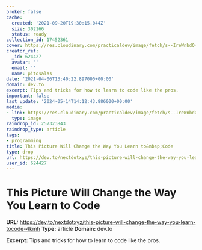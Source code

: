 ```yaml
---
broken: false
cache:
  created: '2021-09-20T19:30:15.044Z'
  size: 302166
  status: ready
collection_id: 17452361
cover: https://res.cloudinary.com/practicaldev/image/fetch/s--IreWnbdO--/c_imagga_scale,f_auto,fl_progressive,h_500,q_auto,w_1000/https://cdn-images-1.medium.com/max/2000/1%2AwS8k6IlIgSb-7-lPhaNyrQ.png
creator_ref:
  _id: 624427
  avatar: ''
  email: ''
  name: pitosalas
date: '2021-04-06T13:40:22.897000+00:00'
domain: dev.to
excerpt: Tips and tricks for how to learn to code like the pros.
important: false
last_update: '2024-05-14T14:12:43.886000+00:00'
media:
- link: https://res.cloudinary.com/practicaldev/image/fetch/s--IreWnbdO--/c_imagga_scale,f_auto,fl_progressive,h_500,q_auto,w_1000/https://cdn-images-1.medium.com/max/2000/1%2AwS8k6IlIgSb-7-lPhaNyrQ.png
  type: image
raindrop_id: 257323843
raindrop_type: article
tags:
- programming
title: This Picture Will Change the Way You Learn to&nbsp;Code
type: drop
url: https://dev.to/nextdotxyz/this-picture-will-change-the-way-you-learn-tocode-4kmh
user_id: 624427
---
```


# This Picture Will Change the Way You Learn to&nbsp;Code

**URL:** https://dev.to/nextdotxyz/this-picture-will-change-the-way-you-learn-tocode-4kmh
**Type:** article
**Domain:** dev.to

**Excerpt:** Tips and tricks for how to learn to code like the pros.
